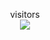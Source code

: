 <p align="center">visitors<br> <img src="https://profile-counter.glitch.me/acmenlei/count.svg" /></p>
